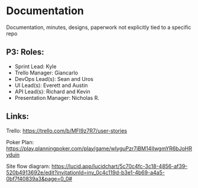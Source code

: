 # Documentation
Documentation, minutes, designs, paperwork not explicitly tied to a specific repo

## P3: Roles:
 - Sprint Lead: Kyle
 - Trello Manager: Giancarlo
 - DevOps Lead(s): Sean and Uros
 - UI Lead(s): Everett and Austin
 - API Lead(s): Richard and Kevin
 - Presentation Manager: Nicholas R.

## Links:
 Trello: https://trello.com/b/MFI9z7R7/user-stories

 Poker Plan: https://play.planningpoker.com/play/game/wIyguPzr7jBM14IIwgmYR6bJoHRyduin

 Site flow diagram: https://lucid.app/lucidchart/5c70c4fc-3c18-4856-af39-520b4913692e/edit?invitationId=inv_0c4c119d-b3e1-4b69-a4a5-0bf7f40839a3&page=0_0#
 
 
